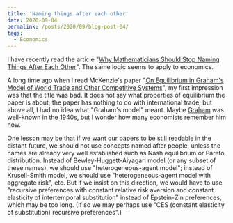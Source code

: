 ```yaml
---
title: 'Naming things after each other'
date: 2020-09-04
permalink: /posts/2020/09/blog-post-04/
tags:
  - Economics
---
```


I have recently read the article "[Why Mathematicians Should Stop Naming Things After Each Other](http://nautil.us/issue/89/the-dark-side/why-mathematicians-should-stop-naming-things-after-each-other)". The same logic seems to apply to economics.

A long time ago when I read McKenzie's paper "[On Equilibrium in Graham's Model of World Trade and Other Competitive Systems](https://dx.doi.org/10.2307/1907539)", my first impression was that the title was bad. It does not say what properties of equilibrium the paper is about; the paper has nothing to do with international trade; but above all, I had no idea what "Graham's model" meant. Maybe [Graham](https://en.wikipedia.org/wiki/Frank_Dunstone_Graham) was well-known in the 1940s, but I wonder how many economists remember him now.

One lesson may be that if we want our papers to be still readable in the distant future, we should not use concepts named after people, unless the names are already very well established such as Nash equilibrium or Pareto distribution. Instead of Bewley-Huggett-Aiyagari model (or any subset of these names), we should use "heterogeneous-agent model"; instead of Krusell-Smith model, we should use "heterogeneous-agent model with aggregate risk", etc. But if we insist on this direction, we would have to use "recursive preferences with constant relative risk aversion and constant elasticity of intertemporal substitution" instead of Epstein-Zin preferences, which may be too long. (If so we may perhaps use "CES (constant elasticity of substitution) recursive preferences".)

